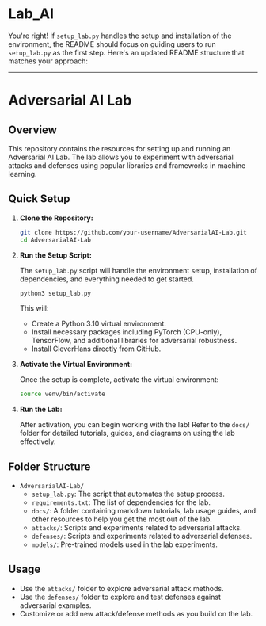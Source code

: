 # Lab_AI

You're right! If `setup_lab.py` handles the setup and installation of the environment, the README should focus on guiding users to run `setup_lab.py` as the first step. Here's an updated README structure that matches your approach:

---

# Adversarial AI Lab

## Overview

This repository contains the resources for setting up and running an Adversarial AI Lab. The lab allows you to experiment with adversarial attacks and defenses using popular libraries and frameworks in machine learning. 

## Quick Setup

1. **Clone the Repository:**

   ```bash
   git clone https://github.com/your-username/AdversarialAI-Lab.git
   cd AdversarialAI-Lab
   ```

2. **Run the Setup Script:**

   The `setup_lab.py` script will handle the environment setup, installation of dependencies, and everything needed to get started.

   ```bash
   python3 setup_lab.py
   ```

   This will:
   - Create a Python 3.10 virtual environment.
   - Install necessary packages including PyTorch (CPU-only), TensorFlow, and additional libraries for adversarial robustness.
   - Install CleverHans directly from GitHub.

3. **Activate the Virtual Environment:**

   Once the setup is complete, activate the virtual environment:

   ```bash
   source venv/bin/activate
   ```

4. **Run the Lab:**

   After activation, you can begin working with the lab! Refer to the `docs/` folder for detailed tutorials, guides, and diagrams on using the lab effectively.

## Folder Structure

- `AdversarialAI-Lab/`
  - `setup_lab.py`: The script that automates the setup process.
  - `requirements.txt`: The list of dependencies for the lab.
  - `docs/`: A folder containing markdown tutorials, lab usage guides, and other resources to help you get the most out of the lab.
  - `attacks/`: Scripts and experiments related to adversarial attacks.
  - `defenses/`: Scripts and experiments related to adversarial defenses.
  - `models/`: Pre-trained models used in the lab experiments.

## Usage

- Use the `attacks/` folder to explore adversarial attack methods.
- Use the `defenses/` folder to explore and test defenses against adversarial examples.
- Customize or add new attack/defense methods as you build on the lab.
